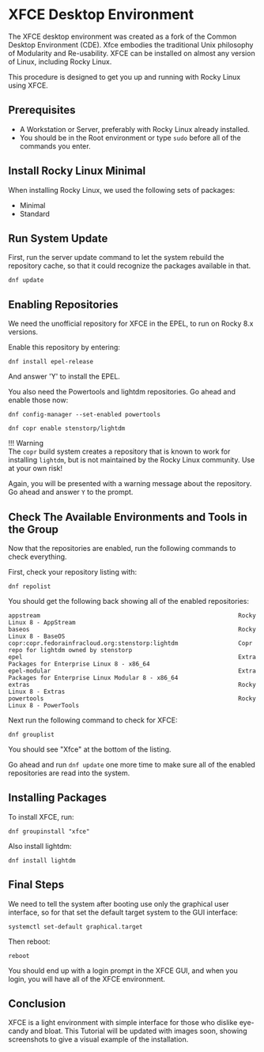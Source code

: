 # XFCE Desktop Environment

The XFCE desktop environment was created as a fork of the Common Desktop Environment (CDE). Xfce embodies the traditional Unix philosophy of Modularity and Re-usability. XFCE can be installed on almost any version of Linux, including Rocky Linux.

This procedure is designed to get you up and running with Rocky Linux using XFCE.

## Prerequisites

* A Workstation or Server, preferably with Rocky Linux already installed.
* You should be in the Root environment or type `sudo` before all of the commands you enter.

## Install Rocky Linux Minimal

When installing Rocky Linux, we used the following sets of packages:

* Minimal
* Standard

## Run System Update

First, run the server update command to let the system rebuild the repository cache, so that it could recognize the packages available in that.

`dnf update`

## Enabling Repositories

We need the unofficial repository for XFCE in the EPEL, to run on Rocky 8.x versions.

Enable this repository by entering:

`dnf install epel-release`

And answer 'Y' to install the EPEL.

You also need the Powertools and lightdm repositories. Go ahead and enable those now:

`dnf config-manager --set-enabled powertools`

`dnf copr enable stenstorp/lightdm`

!!! Warning  
    The `copr` build system creates a repository that is known to work for installing `lightdm`, but is not maintained by the Rocky Linux community. Use at your own risk!

Again, you will be presented with a warning message about the repository. Go ahead and answer `Y` to the prompt.

## Check The Available Environments and Tools in the Group

Now that the repositories are enabled, run the following commands to check everything.

First, check your repository listing with:

`dnf repolist`

You should get the following back showing all of the enabled repositories:

```
appstream                                                        Rocky Linux 8 - AppStream
baseos                                                           Rocky Linux 8 - BaseOS
copr:copr.fedorainfracloud.org:stenstorp:lightdm                 Copr repo for lightdm owned by stenstorp
epel                                                             Extra Packages for Enterprise Linux 8 - x86_64
epel-modular                                                     Extra Packages for Enterprise Linux Modular 8 - x86_64
extras                                                           Rocky Linux 8 - Extras
powertools                                                       Rocky Linux 8 - PowerTools
```

Next run the following command to check for XFCE:

`dnf grouplist`

You should see "Xfce" at the bottom of the listing.

Go ahead and run `dnf update` one more time to make sure all of the enabled repositories are read into the system.

## Installing Packages

To install XFCE, run:

`dnf groupinstall "xfce"`

Also install lightdm:

`dnf install lightdm`

## Final Steps

We need to tell the system after booting use only the graphical user interface, so for that set the default target system to the GUI interface:

`systemctl set-default graphical.target`

Then reboot:

`reboot`

You should end up with a login prompt in the XFCE GUI, and when you login, you will have all of the XFCE environment.

## Conclusion

XFCE is a light environment with simple interface for those who dislike eye-candy and bloat. This Tutorial will be updated with images soon, showing screenshots to give a visual example of the installation.
